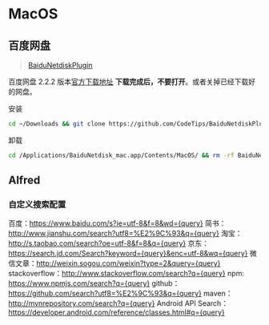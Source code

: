 # MacOS

## 百度网盘

> [BaiduNetdiskPlugin](https://github.com/CodeTips/BaiduNetdiskPlugin-macOS)

百度网盘 2.2.2 版本<a href="http://issuecdn.baidupcs.com/issue/netdisk/MACguanjia/BaiduNetdisk_mac_2.2.2.dmg" rel="nofollow">官方下载地址</a>
**下载完成后，不要打开**。或者关掉已经下载好的网盘。

安装

```bash
cd ~/Downloads && git clone https://github.com/CodeTips/BaiduNetdiskPlugin-macOS.git && ./BaiduNetdiskPlugin-macOS/Other/Install.sh
```

卸载

```bash
cd /Applications/BaiduNetdisk_mac.app/Contents/MacOS/ && rm -rf BaiduNetdisk_mac libBaiduNetdiskPlugin.framework && mv BaiduNetdisk_mac_backup BaiduNetdisk_mac
```

## Alfred

### 自定义搜索配置

百度：https://www.baidu.com/s?ie=utf-8&f=8&wd={query}
简书：http://www.jianshu.com/search?utf8=%E2%9C%93&q={query}
淘宝：http://s.taobao.com/search?oe=utf-8&f=8&q={query}
京东：https://search.jd.com/Search?keyword={query}&enc=utf-8&wq={query}
微信文章：http://weixin.sogou.com/weixin?type=2&query={query}
stackoverflow：http://www.stackoverflow.com/search?q={query}
npm: https://www.npmjs.com/search?q={query}
github：https://github.com/search?utf8=%E2%9C%93&q={query}
maven：http://mvnrepository.com/search?q={query}
Android API Search：https://developer.android.com/reference/classes.html#q={query}

